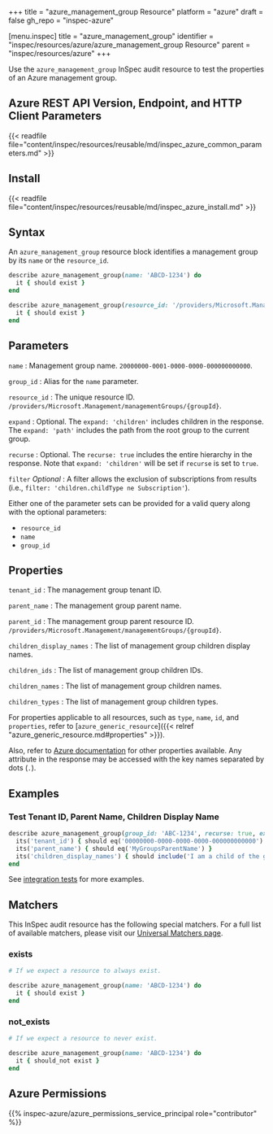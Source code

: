 +++
title = "azure_management_group Resource"
platform = "azure"
draft = false
gh_repo = "inspec-azure"

[menu.inspec]
title = "azure_management_group"
identifier = "inspec/resources/azure/azure_management_group Resource"
parent = "inspec/resources/azure"
+++

Use the `azure_management_group` InSpec audit resource to test the properties of an Azure management group.

## Azure REST API Version, Endpoint, and HTTP Client Parameters

{{< readfile file="content/inspec/resources/reusable/md/inspec_azure_common_parameters.md" >}}

## Install

{{< readfile file="content/inspec/resources/reusable/md/inspec_azure_install.md" >}}

## Syntax

An `azure_management_group` resource block identifies a management group by its `name` or the `resource_id`.

```ruby
describe azure_management_group(name: 'ABCD-1234') do
  it { should exist }
end
```

```ruby
describe azure_management_group(resource_id: '/providers/Microsoft.Management/managementGroups/{groupId}') do
  it { should exist }
end
```

## Parameters

`name`
: Management group name. `20000000-0001-0000-0000-000000000000`.

`group_id`
: Alias for the `name` parameter.

`resource_id`
: The unique resource ID. `/providers/Microsoft.Management/managementGroups/{groupId}`.

`expand`
: Optional. The `expand: 'children'` includes children in the response. The `expand: 'path'` includes the path from the root group to the current group.

`recurse`
: Optional. The `recurse: true` includes the entire hierarchy in the response. Note that `expand: 'children'` will be set if `recurse` is set to `true`.

`filter` _Optional_
: A filter allows the exclusion of subscriptions from results (i.e., `filter: 'children.childType ne Subscription'`).

Either one of the parameter sets can be provided for a valid query along with the optional parameters:

- `resource_id`
- `name`
- `group_id`

## Properties

`tenant_id`
: The management group tenant ID.

`parent_name`
: The management group parent name.

`parent_id`
: The management group parent resource ID. `/providers/Microsoft.Management/managementGroups/{groupId}`.

`children_display_names`
: The list of management group children display names.

`children_ids`
: The list of management group children IDs.

`children_names`
: The list of management group children names.

`children_types`
: The list of management group children types.

For properties applicable to all resources, such as `type`, `name`, `id`, and `properties`, refer to [`azure_generic_resource`]({{< relref "azure_generic_resource.md#properties" >}}).

Also, refer to [Azure documentation](https://docs.microsoft.com/en-us/rest/api/managementgroups/management-groups/get) for other properties available. Any attribute in the response may be accessed with the key names separated by dots (`.`).

## Examples

### Test Tenant ID, Parent Name, Children Display Name

```ruby
describe azure_management_group(group_id: 'ABC-1234', recurse: true, expand: 'CHILDREN') do
  its('tenant_id') { should eq('00000000-0000-0000-0000-000000000000') }
  its('parent_name') { should eq('MyGroupsParentName') }
  its('children_display_names') { should include('I am a child of the group!') }
end
```

See [integration tests](https://github.com/inspec/inspec-azure/blob/main/test/integration/verify/controls/azure_management_group.rb) for more examples.

## Matchers

This InSpec audit resource has the following special matchers. For a full list of available matchers, please visit our [Universal Matchers page](https://docs.chef.io/inspec/matchers/).

### exists

```ruby
# If we expect a resource to always exist.

describe azure_management_group(name: 'ABCD-1234') do
  it { should exist }
end
```

### not_exists

```ruby
# If we expect a resource to never exist.

describe azure_management_group(name: 'ABCD-1234') do
  it { should_not exist }
end
```

## Azure Permissions

{{% inspec-azure/azure_permissions_service_principal role="contributor" %}}
